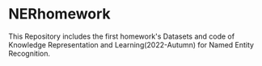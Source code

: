 # NERhomework
This Repository includes the first homework's Datasets and code of Knowledge Representation and Learning(2022-Autumn) for Named Entity Recognition.
